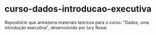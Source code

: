 # curso-dados-introducao-executiva
Repositório que armazena materiais teóricos para o curso: "Dados, uma introdução executiva", desenvolvido por Iury Rosal.
